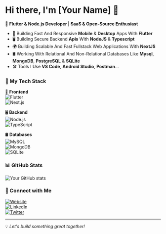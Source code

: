 # Hi there, I'm [Your Name] 👋

🚀 **Flutter & Node.js Developer | SaaS & Open-Source Enthusiast**  

- 📱 Building Fast And Responsive **Mobile** & **Desktop** Apps With **Flutter** 
- 🖥️ Building Secure Backend **Apis** With **NodeJS** & **Typescript** 
- 🌍 Building Scalable And Fast Fullstack Web Applications With **NextJS** 
- 🛢️ Working With Relational And Non-Relational Databases Like **Mysql**, **MongoDB**, **PostgreSQL** & **SQLite**
- 🛠️ Tools I Use **VS Code**, **Android Studio**, **Postman**...

### 🚀 My Tech Stack  
📱 **Frontend**  
![Flutter](https://img.shields.io/badge/Flutter-02569B?style=flat&logo=flutter&logoColor=white)  
![Next.js](https://img.shields.io/badge/Next.js-000000?style=flat&logo=next.js&logoColor=white)  

🖥️ **Backend**  
![Node.js](https://img.shields.io/badge/Node.js-43853D?style=flat&logo=node.js&logoColor=white)  
![TypeScript](https://img.shields.io/badge/TypeScript-3178C6?style=flat&logo=typescript&logoColor=white)  

🛢️ **Databases**  
![MySQL](https://img.shields.io/badge/MySQL-4479A1?style=flat&logo=mysql&logoColor=white)  
![MongoDB](https://img.shields.io/badge/MongoDB-47A248?style=flat&logo=mongodb&logoColor=white)  
![SQLite](https://img.shields.io/badge/SQLite-003B57?style=flat&logo=sqlite&logoColor=white)  
  

### 📊 GitHub Stats  
![Your GitHub stats](https://github-readme-stats.vercel.app/api?username=kidusdev&show_icons=true&theme=radical)  

### 🔗 Connect with Me  
[![Website](https://img.shields.io/badge/Website-Visit-blue)](https://cards.shebaspace.com)  
[![LinkedIn](https://img.shields.io/badge/LinkedIn-Connect-blue)](#)  
[![Twitter](https://img.shields.io/badge/Twitter-Follow-blue)](#)  

---

💡 *Let's build something great together!*
